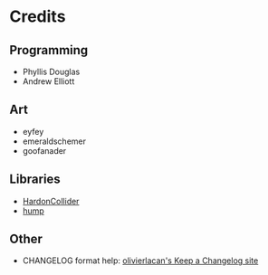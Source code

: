 # Credits

## Programming
* Phyllis Douglas
* Andrew Elliott

## Art
* eyfey
* emeraldschemer
* goofanader

## Libraries
* [HardonCollider](http://vrld.github.io/HardonCollider/)
* [hump](http://hump.readthedocs.org/en/latest/index.html)

## Other
* CHANGELOG format help: [olivierlacan's Keep a Changelog site](http://keepachangelog.com/)
